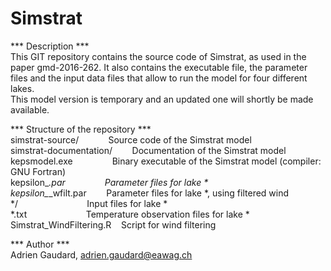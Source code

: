 # Simstrat  

*** Description ***  
This GIT repository contains the source code of Simstrat, as used in the paper gmd-2016-262. It also contains the executable file, the parameter files and the input data files that allow to run the model for four different lakes.  
This model version is temporary and an updated one will shortly be made available.  

*** Structure of the repository ***  
simstrat-source/&nbsp;&nbsp;&nbsp;&nbsp;&nbsp;&nbsp;&nbsp;&nbsp;&nbsp;&nbsp;&nbsp;&nbsp;Source code of the Simstrat model  
simstrat-documentation/&nbsp;&nbsp;&nbsp;&nbsp;&nbsp;&nbsp;&nbsp;&nbsp;Documentation of the Simstrat model  
kepsmodel.exe&nbsp;&nbsp;&nbsp;&nbsp;&nbsp;&nbsp;&nbsp;&nbsp;&nbsp;&nbsp;&nbsp;&nbsp;&nbsp;&nbsp;&nbsp;&nbsp;Binary executable of the Simstrat model (compiler: GNU Fortran)  
kepsilon_*.par&nbsp;&nbsp;&nbsp;&nbsp;&nbsp;&nbsp;&nbsp;&nbsp;&nbsp;&nbsp;&nbsp;&nbsp;&nbsp;&nbsp;&nbsp;&nbsp;Parameter files for lake *  
kepsilon_*_wfilt.par&nbsp;&nbsp;&nbsp;&nbsp;&nbsp;&nbsp;&nbsp;&nbsp;Parameter files for lake *, using filtered wind  
*/&nbsp;&nbsp;&nbsp;&nbsp;&nbsp;&nbsp;&nbsp;&nbsp;&nbsp;&nbsp;&nbsp;&nbsp;&nbsp;&nbsp;&nbsp;&nbsp;&nbsp;&nbsp;&nbsp;&nbsp;&nbsp;&nbsp;&nbsp;&nbsp;&nbsp;&nbsp;&nbsp;&nbsp;Input files for lake *  
*.txt&nbsp;&nbsp;&nbsp;&nbsp;&nbsp;&nbsp;&nbsp;&nbsp;&nbsp;&nbsp;&nbsp;&nbsp;&nbsp;&nbsp;&nbsp;&nbsp;&nbsp;&nbsp;&nbsp;&nbsp;&nbsp;&nbsp;&nbsp;&nbsp;Temperature observation files for lake *  
Simstrat_WindFiltering.R&nbsp;&nbsp;&nbsp;&nbsp;Script for wind filtering  

*** Author ***  
Adrien Gaudard, adrien.gaudard@eawag.ch  